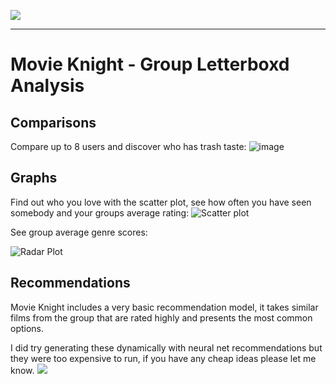 ![](https://files.locksley.dev/web-logo-nobackground.png)

-----------------
# Movie Knight - Group Letterboxd Analysis

## Comparisons
Compare up to 8 users and discover who has trash taste:
![image](https://github.com/PaulLocksley/Movie-Knight/assets/96610143/c6bbc9da-3493-4267-aa83-63595cc4f641)

## Graphs
Find out who you love with the scatter plot, see how often you have seen somebody and your groups average rating:
![Scatter plot](https://github.com/PaulLocksley/Movie-Knight/assets/96610143/c82fb808-fa91-461a-8643-0d83d3632eec)

See group average genre scores:

![Radar Plot](https://github.com/PaulLocksley/Movie-Knight/assets/96610143/8cfe48b9-4b5f-476f-be9c-d04684643d54)


## Recommendations 
Movie Knight includes a very basic recommendation model, it takes similar films from the group that are rated highly and presents the most common options. 

I did try generating these dynamically with neural net recommendations but they were too expensive to run, if you have any cheap ideas please let me know.
![](https://files.locksley.dev/Kenneth.png)
